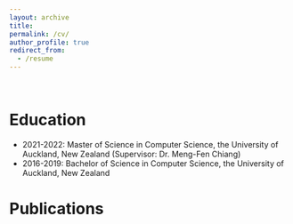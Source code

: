 ```yaml
---
layout: archive
title:
permalink: /cv/
author_profile: true
redirect_from:
  - /resume
---
```



<br>

Education
======
* 2021-2022: Master of Science in Computer Science, the University of Auckland, New Zealand (Supervisor: Dr. Meng-Fen Chiang)
* 2016-2019: Bachelor of Science in Computer Science, the University of Auckland, New Zealand
  

Publications
======
<!--   <ul>{% for post in site.publications %}
    {% include archive-single-cv.html %}
  {% endfor %}</ul>
 -->
